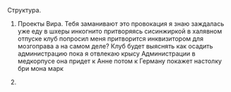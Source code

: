 Структура.
1. Проекты Вира.
Тебя заманивают это провокация
я знаю заждалась уже  еду в шхеры инкогнито притворяясь сисинжиркой в халявном отпуске клуб попросил меня притворится инквизитором для мозгоправа
а на самом деле?
Клуб будет выяснять как осадить администрацию пока я отвлекаю крысу Администрации в медкорпусе
она придет к Анне потом к Герману
покажет настолку бри мона марк 


2. 